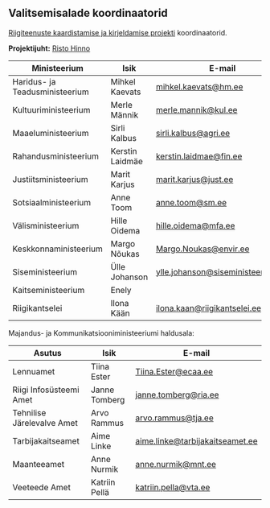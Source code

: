## Valitsemisalade koordinaatorid

[Riigiteenuste kaardistamise ja kirjeldamise projekti](https://github.com/MKM-ITAO/riigiteenused) koordinaatorid.

__Projektijuht:__ [Risto Hinno](https://github.com/RRisto "https://github.com/RRisto")

Ministeerium | Isik | E-mail
--- | --- | ---
Haridus- ja Teadusministeerium	|Mihkel Kaevats|	mihkel.kaevats@hm.ee
Kultuuriministeerium|	Merle Männik	| merle.mannik@kul.ee
Maaeluministeerium|	Sirli Kalbus|	sirli.kalbus@agri.ee
Rahandusministeerium	|Kerstin Laidmäe|	kerstin.laidmae@fin.ee
Justiitsministeerium|	Marit Karjus	|marit.karjus@just.ee
Sotsiaalministeerium|	Anne Toom|	anne.toom@sm.ee 
Välisministeerium|	Hille Oidema |	hille.oidema@mfa.ee 
Keskkonnaministeerium	|Margo Nõukas |	Margo.Noukas@envir.ee
Siseministeerium|	Ülle Johanson|	ylle.johanson@siseministeerium.ee
Kaitseministeerium	|Enely |	
Riigikantselei|	Ilona Kään |	ilona.kaan@riigikantselei.ee


Majandus- ja Kommunikatsiooniministeeriumi haldusala:

Asutus | Isik | E-mail
--- | --- | ---
Lennuamet|	Tiina Ester|	Tiina.Ester@ecaa.ee
Riigi Infosüsteemi Amet	|Janne Tomberg	|janne.tomberg@ria.ee
Tehnilise Järelevalve Amet	|Arvo Rammus|	arvo.rammus@tja.ee
Tarbijakaitseamet|	Aime Linke|	aime.linke@tarbijakaitseamet.ee
Maanteeamet|	Anne Nurmik|	anne.nurmik@mnt.ee
Veeteede Amet|	Katriin Pellä|	katriin.pella@vta.ee




